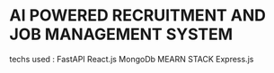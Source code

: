 # AI POWERED RECRUITMENT AND JOB MANAGEMENT SYSTEM  
 
techs used : 
FastAPI
React.js
MongoDb
MEARN STACK
Express.js
